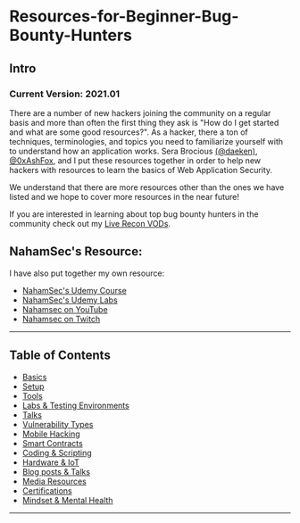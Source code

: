 # Resources-for-Beginner-Bug-Bounty-Hunters

## Intro
### Current Version: 2021.01
There are a number of new hackers joining the community on a regular basis and more than often the first thing they ask is "How do I get started and what are some good resources?". As a hacker, there a ton of techniques, terminologies, and topics you need to familiarize yourself with to understand how an application works. Sera Brocious [(@daeken)](http://twitter.com/daeken), [@0xAshFox](https://twitter.com/0xAshFox), and I put these resources together in order to help new hackers with resources to learn the basics of Web Application Security.

We understand that there are more resources other than the ones we have listed and we hope to cover more resources in the near future!<br>

If you are interested in learning about top bug bounty hunters in the community check out my [Live Recon VODs](https://www.youtube.com/playlist?list=PLKAaMVNxvLmAkqBkzFaOxqs3L66z2n8LA).


## NahamSec's Resource:
I have also put together my own resource:

- [NahamSec's Udemy Course](https://www.udemy.com/course/intro-to-bug-bounty-by-nahamsec/?couponCode=NAHOMIES)
- [NahamSec's Udemy Labs](https://github.com/nahamsec/nahamsec.training)
- [Nahamsec on YouTube](https://www.youtube.com/NahamSec) 
- [Nahamsec on Twitch](https://www.twitch.tv/nahamsec)

---
## Table of Contents

- [Basics](./assets/basics.md)
- [Setup](./assets/setup.md)
- [Tools](./assets/tools.md)
- [Labs & Testing Environments](./assets/labs.md)
- [Talks](./assets/talks.md)
- [Vulnerability Types](./assets/vulns.md)
- [Mobile Hacking](./assets/mobile.md)
- [Smart Contracts](./assets/smartcon.md)
- [Coding & Scripting](./assets/coding.md)
- [Hardware & IoT](./assets/hardware.md)
- [Blog posts & Talks](./assets/blogposts.md)
- [Media Resources](./assets/media.md)
- [Certifications](./assets/certs.md)
- [Mindset & Mental Health](./assets/health.md)

---


